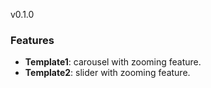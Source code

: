 v0.1.0
### Features
* **Template1**: carousel with zooming feature.
* **Template2**: slider with zooming feature.